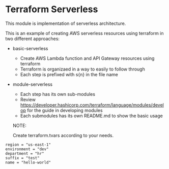 # Terraform Serverless

This module is implementation of serverless architecture.

This is an example of creating AWS serverless resources using terraform in two different approaches:

- basic-serverless
  - Create AWS Lambda function and API Gateway resources using terraform
  - Terraform is organizaed in a way to easily to follow through
  - Each step is prefixed with s{n} in the file name
- module-serverless
  - Each step has its own sub-modules
  - Review https://developer.hashicorp.com/terraform/language/modules/develop for the guide in developing modules
  - Each submodules has its own README.md to show the basic usage

  NOTE:

  Create terraform.tvars according to your needs.
  
 ```
region = "us-east-1"
environment = "dev"
department = "hr"
suffix = "test"
name = "hello-world"
``` 
  